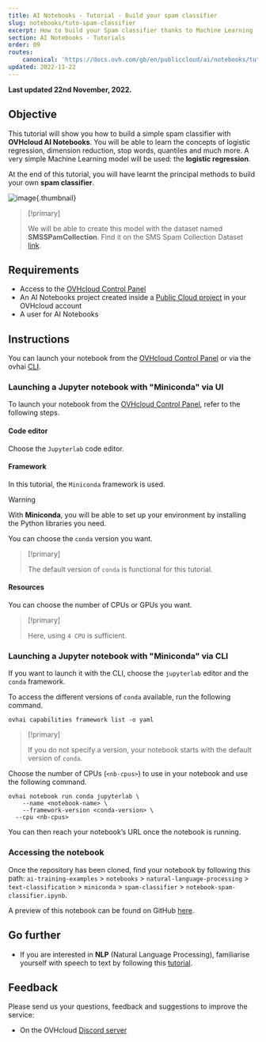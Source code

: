 ```yaml
---
title: AI Notebooks - Tutorial - Build your spam classifier
slug: notebooks/tuto-spam-classifier
excerpt: How to build your Spam classifier thanks to Machine Learning
section: AI Notebooks - Tutorials
order: 09
routes:
    canonical: 'https://docs.ovh.com/gb/en/publiccloud/ai/notebooks/tuto-spam-classifier/'
updated: 2022-11-22
---
```


**Last updated 22nd November, 2022.**

## Objective

This tutorial will show you how to build a simple spam classifier with **OVHcloud AI Notebooks**. You will be able to learn the concepts of logistic regression, dimension reduction, stop words, quantiles and much more. A very simple Machine Learning model will be used: the **logistic regression**.

At the end of this tutorial, you will have learnt the principal methods to build your own **spam classifier**.

![image](images/spam-classifier.png){.thumbnail}

> [!primary]
>
> We will be able to create this model with the dataset named **SMSSPamCollection**. Find it on the SMS Spam Collection Dataset [link](https://archive.ics.uci.edu/ml/datasets/SMS+Spam+Collection).
>

## Requirements

- Access to the [OVHcloud Control Panel](https://www.ovh.com/auth/?action=gotomanager&from=https://www.ovh.es/&ovhSubsidiary=es)
- An AI Notebooks project created inside a [Public Cloud project](https://www.ovhcloud.com/es-es/public-cloud/) in your OVHcloud account
- A user for AI Notebooks

## Instructions

You can launch your notebook from the [OVHcloud Control Panel](https://www.ovh.com/auth/?action=gotomanager&from=https://www.ovh.es/&ovhSubsidiary=es) or via the ovhai [CLI](https://docs.ovh.com/es/publiccloud/ai/cli/getting-started-cli/).

### Launching a Jupyter notebook with "Miniconda" via UI

To launch your notebook from the [OVHcloud Control Panel](https://www.ovh.com/auth/?action=gotomanager&from=https://www.ovh.es/&ovhSubsidiary=es), refer to the following steps.

#### Code editor

Choose the `Jupyterlab` code editor.

#### Framework

In this tutorial, the `Miniconda` framework is used.

> [!warning]
>
> With **Miniconda**, you will be able to set up your environment by installing the Python libraries you need.
>

You can choose the `conda` version you want.

> [!primary]
>
> The default version of `conda` is functional for this tutorial.
>

#### Resources

You can choose the number of CPUs or GPUs you want.

> [!primary]
>
> Here, using `4 CPU` is sufficient.
>

### Launching a Jupyter notebook with "Miniconda" via CLI

If you want to launch it with the CLI, choose the `jupyterlab` editor and the `conda` framework.

To access the different versions of `conda` available, run the following command.

```console
ovhai capabilities framework list -o yaml
```

> [!primary]
>
> If you do not specify a version, your notebook starts with the default version of `conda`.
>

Choose the number of CPUs (`<nb-cpus>`) to use in your notebook and use the following command.

```console
ovhai notebook run conda jupyterlab \
	--name <notebook-name> \
	--framework-version <conda-version> \
  --cpu <nb-cpus>
```

You can then reach your notebook’s URL once the notebook is running.

### Accessing the notebook

Once the repository has been cloned, find your notebook by following this path: `ai-training-examples` > `notebooks` > `natural-language-processing` > `text-classification` > `miniconda` > `spam-classifier` > `notebook-spam-classifier.ipynb`.

A preview of this notebook can be found on GitHub [here](https://github.com/ovh/ai-training-examples/blob/main/notebooks/natural-language-processing/text-classification/miniconda/spam-classifier/notebook-spam-classifier.ipynb).

## Go further

- If you are interested in **NLP** (Natural Language Processing), familiarise yourself with speech to text by following this [tutorial](https://docs.ovh.com/es/publiccloud/ai/notebooks/tuto-speech-to-text-recognition/).

## Feedback

Please send us your questions, feedback and suggestions to improve the service:

- On the OVHcloud [Discord server](https://discord.com/invite/vXVurFfwe9)
